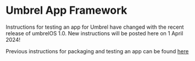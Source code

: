 # Umbrel App Framework

Instructions for testing an app for Umbrel have changed with the recent release of umbrelOS 1.0. New instructions will be posted here on 1 April 2024!

Previous instructions for packaging and testing an app can be found [here](https://github.com/getumbrel/umbrel-apps/blob/9eae789b8512ef2a213805524e17f33d2128e33e/README.md)

